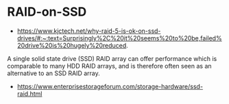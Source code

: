 # RAID-on-SSD

* https://www.kjctech.net/why-raid-5-is-ok-on-ssd-drives/#:~:text=Surprisingly%2C%20it%20seems%20to%20be,failed%20drive%20is%20hugely%20reduced.

A single solid state drive (SSD) RAID array can offer performance which is comparable to many HDD RAID arrays, and is therefore often seen as an alternative to an SSD RAID array.

* https://www.enterprisestorageforum.com/storage-hardware/ssd-raid.html
